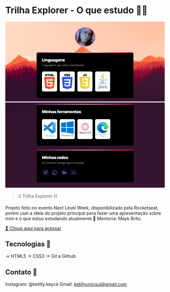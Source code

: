 # Trilha Explorer - O que estudo 👩‍💻

![preview](./Assets/site.png)
![preview](./Assets/site2.png)

> ⛓ Trilha Explorer ⛓

Projeto feito no evento Next Level Week, disponibilizado pela Rocketseat, porém usei a ideia do projeto principal
para fazer uma apresentação sobre mim e o que estou estudando atualmente 🚀
Mentoria: Mayk Brito.

[🔗 Clique aqui para acessar](https://ketillyqueiroz.github.io/O-que-estudo)

## Tecnologias 🧩

-> HTML5
-> CSS3
-> Git e Github

## Contato 📲

Instagram: @ketilly.keyce
Gmail: ketillyunicsul@gmail.com 
